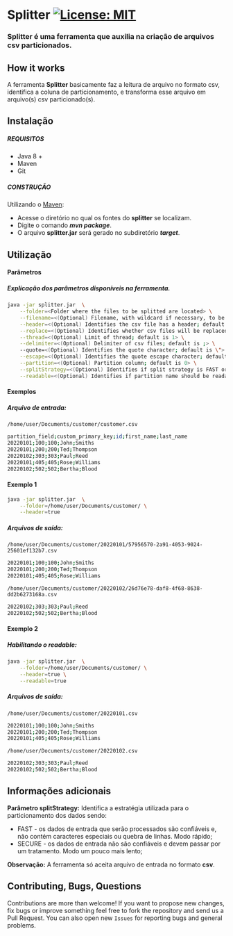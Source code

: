 
# Splitter [![License: MIT](https://img.shields.io/badge/License-MIT-yellow.svg)](https://opensource.org/licenses/MIT)
### Splitter é uma ferramenta que auxilia na criação de arquivos csv particionados.

## How it works

A ferramenta **Splitter** basicamente faz a leitura de arquivo no formato csv, identifica a coluna de particionamento, e transforma esse arquivo em arquivo(s) csv particionado(s).

## Instalação

##### REQUISITOS

- Java 8 +
- Maven
- Git

##### CONSTRUÇÃO

Utilizando o [Maven](https://maven.apache.org/):

- Acesse o diretório no qual os fontes do **splitter** se localizam.
- Digite o comando _**mvn package**_.
- O arquivo **splitter.jar** será gerado no subdiretório **_target_**.

## Utilização

#### Parâmetros
##### Explicação dos parâmetros disponíveis na ferramenta.

```bash
java -jar splitter.jar  \
	--folder=<Folder where the files to be splitted are located> \
	--filename=<(Optional) Filename, with wildcard if necessary, to be converted; default is "*.csv"> \
	--header=<(Optional) Identifies the csv file has a header; default is false> \
	--replace=<(Optional) Identifies whether csv files will be replaced by partitioned files; default is false> \
	--thread=<(Optional) Limit of thread; default is 1> \
	--delimiter=<(Optional) Delimiter of csv files; default is ;> \
	--quote=<(Optional) Identifies the quote character; default is \"> \
	--escape=<(Optional) Identifies the quote escape character; default is \"> \
	--partition=<(Optional) Partition column; default is 0> \
	--splitStrategy=<(Optional) Identifies if split strategy is FAST or SECURE; default is SECURE> \
	--readable=<(Optional) Identifies if partition name should be readable at runtime; default is false>

```             

#### Exemplos
##### Arquivo de entrada:

    /home/user/Documents/customer/customer.csv

```bash
partition_field;custom_primary_key;id;first_name;last_name
20220101;100;100;John;Smiths
20220101;200;200;Ted;Thompson
20220102;303;303;Paul;Reed
20220101;405;405;Rose;Williams
20220102;502;502;Bertha;Blood
```
#### Exemplo 1
```bash
java -jar splitter.jar  \
	--folder=/home/user/Documents/customer/ \
	--header=true
```

##### Arquivos de saída:

    /home/user/Documents/customer/20220101/57956570-2a91-4053-9024-25601ef132b7.csv

```bash
20220101;100;100;John;Smiths
20220101;200;200;Ted;Thompson
20220101;405;405;Rose;Williams
```

    /home/user/Documents/customer/20220102/26d76e78-daf8-4f68-8638-dd2b6273168a.csv

```bash
20220102;303;303;Paul;Reed
20220102;502;502;Bertha;Blood
```

#### Exemplo 2
##### Habilitando o readable:

```bash
java -jar splitter.jar  \
	--folder=/home/user/Documents/customer/ \
	--header=true \
	--readable=true

```

##### Arquivos de saída:

    /home/user/Documents/customer/20220101.csv

```bash
20220101;100;100;John;Smiths
20220101;200;200;Ted;Thompson
20220101;405;405;Rose;Williams
```

    /home/user/Documents/customer/20220102.csv

```bash
20220102;303;303;Paul;Reed
20220102;502;502;Bertha;Blood
```

## Informações adicionais

**Parâmetro splitStrategy:** Identifica a estratégia utilizada para o particionamento dos dados sendo: 
 - FAST - os dados de entrada que serão processados são confiáveis e, não contém caracteres especiais ou quebra de linhas. Modo rápido;
 - SECURE - os dados de entrada não são confiáveis e devem passar por um tratamento. Modo um pouco mais lento;

**Observação:** A ferramenta só aceita arquivo de entrada no formato **csv**.

## Contributing, Bugs, Questions
Contributions are more than welcome! If you want to propose new changes, fix bugs or improve something feel free to fork the repository and send us a Pull Request. You can also open new `Issues` for reporting bugs and general problems.
